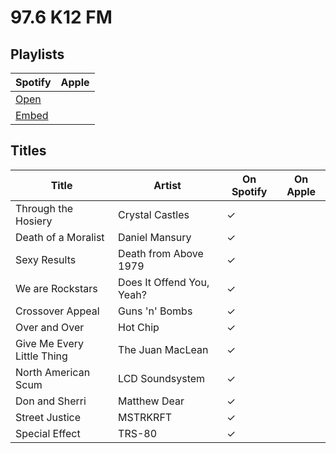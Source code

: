 # 97.6 K12 FM

## Playlists

| Spotify | Apple |
| ------- | ----- |
| [Open](https://open.spotify.com/user/marauderxtreme/playlist/0KxlDiXbdgVBfq8rLn6Ehc)
| [Embed](https://embed.spotify.com/?uri=spotify%3Auser%3Amarauderxtreme%3Aplaylist%3A0KxlDiXbdgVBfq8rLn6Ehc)

## Titles

| Title                      | Artist                    | On Spotify | On Apple |
| -------------------------- | ------------------------- | ---------- | -------- |
| Through the Hosiery        | Crystal Castles           | ✓
| Death of a Moralist        | Daniel Mansury            | ✓
| Sexy Results               | Death from Above 1979     | ✓
| We are Rockstars           | Does It Offend You, Yeah? | ✓
| Crossover Appeal           | Guns 'n' Bombs            | ✓
| Over and Over              | Hot Chip                  | ✓
| Give Me Every Little Thing | The Juan MacLean          | ✓
| North American Scum        | LCD Soundsystem           | ✓
| Don and Sherri             | Matthew Dear              | ✓
| Street Justice             | MSTRKRFT                  | ✓
| Special Effect             | TRS-80                    | ✓
